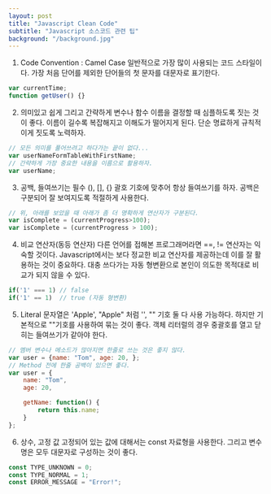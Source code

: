 ```yaml
---
layout: post
title: "Javascript Clean Code"
subtitle: "Javascript 소스코드 관련 팁"
background: "/background.jpg"
---
```


1. Code Convention : Camel Case
일반적으로 가장 많이 사용되는 코드 스타일이다. 
가장 처음 단어를 제외한 단어들의 첫 문자를 대문자로 표기한다. 
```Javascript 
var currentTime; 
function getUser() {}
```

2. 의미있고 쉽게 그리고 간략하게
변수나 함수 이름을 결정할 때 심플하도록 짓는 것이 좋다.
이름이 길수록 복잡해지고 이해도가 떨어지게 된다. 
단순 명료하게 규칙적이게 짓도록 노력하자. 
```Javascript 
// 모든 의미를 풀어쓰려고 하다가는 끝이 없다...
var userNameFormTableWithFirstName;
// 간략하게 가장 중요한 내용을 이름으로 활용하자.
var userName;
```

3. 공백, 들여쓰기는 필수
(), [], {} 괄호 기호에 맞추어 항상 들여쓰기를 하자.
공백은 구분되어 잘 보여지도록 적절하게 사용한다. 
```Javascript 
// 위, 아래를 보았을 때 아래가 좀 더 명확하게 연산자가 구분된다. 
var isComplete = (currentProgress>100);
var isComplete = (currentProgress > 100);
```

4. 비교 연산자(동등 연산자)
다른 언어를 접해본 프로그래머라면 ==, != 연산자는 익숙할 것이다. 
Javascript에서는 보다 정교한 비교 연산자를 제공하는데 이를 잘 활용하는 것이 중요하다. 
대충 쓰다가는 자동 형변환으로 본인이 의도한 목적대로 비교가 되지 않을 수 있다. 
```Javascript
if('1' === 1) // false
if('1' == 1)  // true (자동 형변환)
```

5. Literal
문자열은 'Apple', "Apple" 처럼 '', "" 기호 둘 다 사용 가능하다. 
하지만 기본적으로 ""기호를 사용하여 묶는 것이 좋다. 
객체 리터럴의 경우 중괄호를 열고 닫히는 들여쓰기가 같아야 한다. 
```javascript
// 멤버 변수나 메소드가 많아지면 한줄로 쓰는 것은 좋지 않다. 
var user = {name: "Tom", age: 20, };
// Method 전에 한줄 공백이 있으면 좋다.
var user = {
    name: "Tom",
    age: 20,

    getName: function() {
        return this.name;
    }
};
``` 

6. 상수, 고정 값
고정되어 있는 값에 대해서는 const 자료형을 사용한다. 
그리고 변수 명은 모두 대문자로 구성하는 것이 좋다. 
```javascript
const TYPE_UNKNOWN = 0;
const TYPE_NORMAL = 1;
const ERROR_MESSAGE = "Error!";
```

